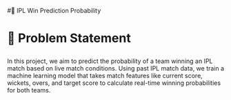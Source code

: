 #🏏 IPL Win Prediction Probability

<h1>
  
📌 Problem Statement
</h1>
In this project, we aim to predict the probability of a team winning an IPL match based on live match conditions. Using past IPL match data, we train a machine learning model that takes match features like current score, wickets, overs, and target score to calculate real-time winning probabilities for both teams.
